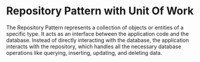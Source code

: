 # Repository Pattern with Unit Of Work
The Repository Pattern represents a collection of objects or entities of a specific type. It acts as an interface between the application code and the database. Instead of directly interacting with the database, the application interacts with the repository, which handles all the necessary database operations like querying, inserting, updating, and deleting data.
